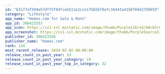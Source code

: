 ```yaml
---
id: "63177af594e57dff5f84fceb511e2cce17b02670a7c16443ad156f6942750659"
category: "Lifestyle"
app_name: "Homes.com for Sale & Rent"
app_id: 306423353
app_icon: https://is1-ssl.mzstatic.com/image/thumb/Purple116/v4/b0/b3/06/b0b3066f-e1a5-41c7-ce98-a8a2ba7d5d15/AppIcon-1x_U007emarketing-0-10-0-sRGB-85-220-0.png/1024x1024bb.png
app_screenshot: https://is1-ssl.mzstatic.com/image/thumb/PurpleSource116/v4/41/93/2e/41932ed1-a189-4241-b129-3368c73e04d4/197bd3fe-20b5-4a6f-bd56-6f5bd9ddd2f0_MicrosoftTeams-image__U00288_U0029.png/1284x2778bb.png
publisher_id: 306423356
publisher_name: "Homes.com"
rank: 124
most_recent_release: 2024-02-02 00:00:00
release_count_in_past_year: 33
release_count_in_past_year_category: 19
release_count_in_past_year_top_in_category: 32
---
```

